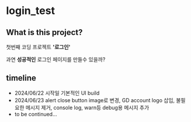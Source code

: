 # login_test

## What is this project?

첫번째 코딩 프로젝트 __**'로그인'**__

과연 __성공적인__ 로그인 페이지를 만들수 있을까?

## timeline

- 2024/06/22 시작일 기본적인 UI build
- 2024/06/23 alert close button image로 변경, GD account logo 삽입, 불필요한 메시지 제거, console log, warn등 debug용 메시지 추가
- to be continued...

